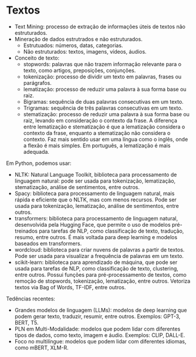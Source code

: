 # Textos

* Text Mining: processo de extração de informações úteis de textos não estruturados.
* Mineração de dados estrutrados e não estruturados.
  * Estrutuados: números, datas, categorias.
  * Não estruturados: textos, imagens, vídeos, áudios.
* Conceito de texto:
  * stopwords: palavras que não trazem informação relevante para o texto, como artigos, preposições, conjunções.
  * tokenização: processo de dividir um texto em palavras, frases ou parágrafos.
  * lematização: processo de reduzir uma palavra à sua forma base ou raiz.
  * Bigramas: sequência de duas palavras consecutivas em um texto.
  * Trigramas: sequência de três palavras consecutivas em um texto.
  * stematização: processo de reduzir uma palavra à sua forma base ou raiz, levando em consideração o contexto da frase. A diferença entre lematização e stematização é que a lematização considera o contexto da frase, enquanto a stematização não considera o contexto. Faz mais sentido usar em uma língua como o inglês, onde a flexão é mais simples. Em português, a lematização é mais adequada.

Em Python, podemos usar:

* NLTK: Natural Language Toolkit, biblioteca para processamento de linguagem natural: pode ser usada para tokenização, lematização, stematização, análise de sentimentos, entre outros.
* Spacy: biblioteca para processamento de linguagem natural, mais rápida e eficiente que o NLTK, mas com menos recursos. Pode ser usada para tokenização, lematização, análise de sentimentos, entre outros.
* transformers: biblioteca para processamento de linguagem natural, desenvolvida pela Hugging Face, que permite o uso de modelos pré-treinados para tarefas de NLP, como classificação de texto, tradução, resumo, entre outros. É mais voltada para deep learning e modelos baseados em transformers.
* wordcloud: biblioteca para criar nuvens de palavras a partir de textos. Pode ser usada para visualizar a frequência de palavras em um texto.
* scikit-learn: biblioteca para aprendizado de máquina, que pode ser usada para tarefas de NLP, como classificação de texto, clustering, entre outros. Possui funções para pré-processamento de textos, como remoção de stopwords, tokenização, lematização, entre outros. Vetoriza textos via Bag of Words, TF-IDF, entre outros.

Tedências recentes:

* Grandes modelos de linguagem (LLMs): modelos de deep learning que podem gerar texto, traduzir, resumir, entre outros. Exemplos: GPT-3, BERT, T5.
* PLN em Multi-Modalidade: modelos que podem lidar com diferentes tipos de dados, como texto, imagem e áudio. Exemplos: CLIP, DALL-E.
* Foco no multilíngue: modelos que podem lidar com diferentes idiomas, como mBERT, XLM-R.

